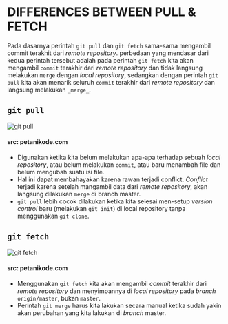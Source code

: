 #  DIFFERENCES BETWEEN PULL & FETCH

Pada dasarnya perintah `git pull` dan `git fetch` sama-sama mengambil commit terakhit dari _remote repository_. perbedaan yang mendasar dari kedua perintah tersebut adalah pada perintah `git fetch` kita akan mengambil `commit` terakhir dari _remote repository_ dan tidak langsung melakukan `merge` dengan _local repository_, sedangkan dengan perintah `git pull` kita akan menarik seluruh `commit` terakhir dari _remote repository_ dan langsung melakukan `_merge_`. 

## `git pull`
![git pull][0]
#### src: petanikode.com
- Digunakan ketika kita belum melakukan apa-apa terhadap sebuah _local repository_, atau belum melakukan `commit`, atau baru menambah file dan belum mengubah suatu isi file. 
- Hal ini dapat membahayakan karena rawan terjadi conflict. _Conflict_ terjadi karena setelah mangambil data dari _remote repository_, akan langsung dilakukan `merge` di branch master.
- `git pull` lebih cocok dilakukan ketika kita selesai men-setup _version control_ baru (melakukan `git init`) di local repository tanpa menggunakan `git clone`.

## `git fetch`
![git fetch][1]
#### src: petanikode.com
- Menggunakan `git fetch` kita akan mengambil _commit_ terakhir dari _remote repository_ dan menyimpannya di _local repository_ pada _branch_ `origin/master`, bukan `master`.
- Perintah `git merge` harus kita lakukan secara manual ketika sudah yakin akan perubahan yang kita lakukan di _branch_ master. 


[0]: https://www.petanikode.com/img/git/pull/menggunakan-pull.png

[1]: https://www.petanikode.com/img/git/pull/menggunakan-fetch.png